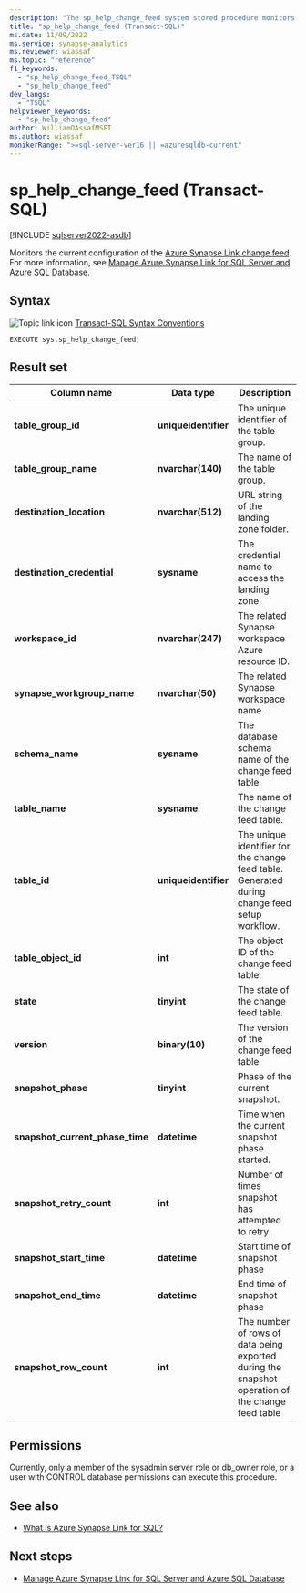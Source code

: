 ```yaml
---
description: "The sp_help_change_feed system stored procedure monitors the current Azure Synapse Link configuration."
title: "sp_help_change_feed (Transact-SQL)"
ms.date: 11/09/2022
ms.service: synapse-analytics
ms.reviewer: wiassaf
ms.topic: "reference"
f1_keywords: 
  - "sp_help_change_feed_TSQL"
  - "sp_help_change_feed"
dev_langs: 
  - "TSQL"
helpviewer_keywords: 
  - "sp_help_change_feed"
author: WilliamDAssafMSFT
ms.author: wiassaf
monikerRange: ">=sql-server-ver16 || =azuresqldb-current"
---
```

# sp_help_change_feed (Transact-SQL)
[!INCLUDE [sqlserver2022-asdb](../../includes/applies-to-version/sqlserver2022-asdb.md)]

Monitors the current configuration of the [Azure Synapse Link change feed](../../sql-server/synapse-link/synapse-link-sql-server-change-feed.md). For more information, see [Manage Azure Synapse Link for SQL Server and Azure SQL Database](../../sql-server/synapse-link/synapse-link-sql-server-change-feed-manage.md).

## Syntax  

 ![Topic link icon](../../database-engine/configure-windows/media/topic-link.gif "Topic link icon") [Transact-SQL Syntax Conventions](../../t-sql/language-elements/transact-sql-syntax-conventions-transact-sql.md)  
  
```syntaxsql  
EXECUTE sys.sp_help_change_feed;
```

## Result set

|Column name|Data type|Description|  
|-----------------|---------------|-----------------|  
| **table_group_id** | **uniqueidentifier** | The unique identifier of the table group.| 
| **table_group_name** | **nvarchar(140)** | The name of the table group.| 
| **destination_location** | **nvarchar(512)** | URL string of the landing zone folder.| 
| **destination_credential** | **sysname** | The credential name to access the landing zone. |
| **workspace_id** | **nvarchar(247)** | The related Synapse workspace Azure resource ID. |
| **synapse_workgroup_name** | **nvarchar(50)** | The related Synapse workspace name. |
| **schema_name** | **sysname** | The database schema name of the change feed table. | 
| **table_name** | **sysname** | The name of the change feed table. | 
| **table_id** | **uniqueidentifier** | The unique identifier for the change feed table. Generated during change feed setup workflow. | 
| **table_object_id** | **int** | The object ID of the change feed table. | 
| **state** | **tinyint** | The state of the change feed table. | 
| **version** | **binary(10)** | The version of the change feed table. | 
| **snapshot_phase** | **tinyint** | Phase of the current snapshot. | 
| **snapshot_current_phase_time** | **datetime** | Time when the current snapshot phase started. | 
| **snapshot_retry_count** | **int** | Number of times snapshot has attempted to retry.| 
| **snapshot_start_time** | **datetime** | Start time of snapshot phase | 
| **snapshot_end_time** | **datetime** | End time of snapshot phase|
| **snapshot_row_count** | **int** | The number of rows of data being exported during the snapshot operation of the change feed table |
 
## Permissions  

 Currently, only a member of the sysadmin server role or db_owner role, or a user with CONTROL database permissions can execute this procedure.

## See also  

- [What is Azure Synapse Link for SQL?](/azure/synapse-analytics/synapse-link/sql-synapse-link-overview)

## Next steps

- [Manage Azure Synapse Link for SQL Server and Azure SQL Database](../../sql-server/synapse-link/synapse-link-sql-server-change-feed-manage.md)